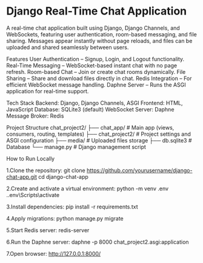 # Django Real-Time Chat Application
A real-time chat application built using Django, Django Channels, and WebSockets, featuring user authentication, room-based messaging, and file sharing. Messages appear instantly without page reloads, and files can be uploaded and shared seamlessly between users.

Features
  User Authentication – Signup, Login, and Logout functionality.
  Real-Time Messaging – WebSocket-based instant chat with no page refresh.
  Room-based Chat – Join or create chat rooms dynamically.
  File Sharing – Share and download files directly in chat.
  Redis Integration – For efficient WebSocket message handling.
  Daphne Server – Runs the ASGI application for real-time support.

Tech Stack
  Backend: Django, Django Channels, ASGI
  Frontend: HTML, JavaScript
  Database: SQLite3 (default)
  WebSocket Server: Daphne
  Message Broker: Redis

Project Structure
  chat_project2/
  ├── chat_app/              # Main app (views, consumers, routing, templates)
  ├── chat_project2/         # Project settings and ASGI configuration
  ├── media/                 # Uploaded files storage
  ├── db.sqlite3             # Database
  └── manage.py              # Django management script
  
How to Run Locally

  1.Clone the repository:
      git clone https://github.com/yourusername/django-chat-app.git
      cd django-chat-app
      
  2.Create and activate a virtual environment:
      python -m venv .env
      .\.env\Scripts\activate
      
  3.Install dependencies:
      pip install -r requirements.txt
      
  4.Apply migrations:
      python manage.py migrate
      
  5.Start Redis server:
      redis-server
      
  6.Run the Daphne server:
      daphne -p 8000 chat_project2.asgi:application
      
  7.Open browser:
    http://127.0.0.1:8000/
